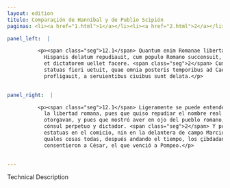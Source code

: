 ```yaml
---
layout: edition
titulo: Comparaçión de Hanníbal y de Publio Scipión
paginas: <li><a href="1.html">1</a></li><li><a href="2.html">2</a></li><li><a href="3.html">3</a></li><li><a href="4.html">4</a></li><li><a href="5.html">5</a></li><li><a href="6.html">6</a></li><li><a href="7.html">7</a></li><li><a href="8.html">8</a></li><li><a href="9.html">9</a></li><li><a href="10.html">10</a></li><li><a href="11.html">11</a></li><li><a href="12.html">12</a></li><li><a href="13.html">13</a></li>

panel_left:  |

          <p><span class="seg">12.1</span> Quantum enim Romanae libertati <span class="tooltip">consuluerit<span class="tooltiptext">consulerit <span class="siglas">F s</span> </span></span> facile intelligi potuit, cum regale nomen ab
            Hispanis delatum repudiauit, cum populo Romano succensuit, quod eum perpetuum consulem
            et dictatorem uellet facere. <span class="seg">2</span> Cum in comitio in rostris in Capitolio sibi
            statuas fieri uetuit, quae omnia posteris temporibus ad Caesarem, qui Pompeium
            profligauit, a seruientibus ciuibus sunt delata.</p>
        

panel_right:  |

          <p><span class="seg">12.1</span> Ligeramente se puede entender quánto él ayudó con obra y con consejo a
            la libertad romana, pues que quiso repudiar el nombre real que los de España le
            otorgavan, y pues que mostró aver en ojo del pueblo romano, porque le quería fazer
            cónsul perpetuo y dictador. <span class="seg">2</span> Y pues que vedó que non se posiessen sus
            estatuas en el comicio, nin en la delantera de campo Marcio, nin en el Capitolio. Las
            quales cosas todas, después andando el tiempo, los çibdadanos puestos en servidumbre
            consentieron a César, el que venció a Pompeo.</p>
        

---
```


Technical Description 